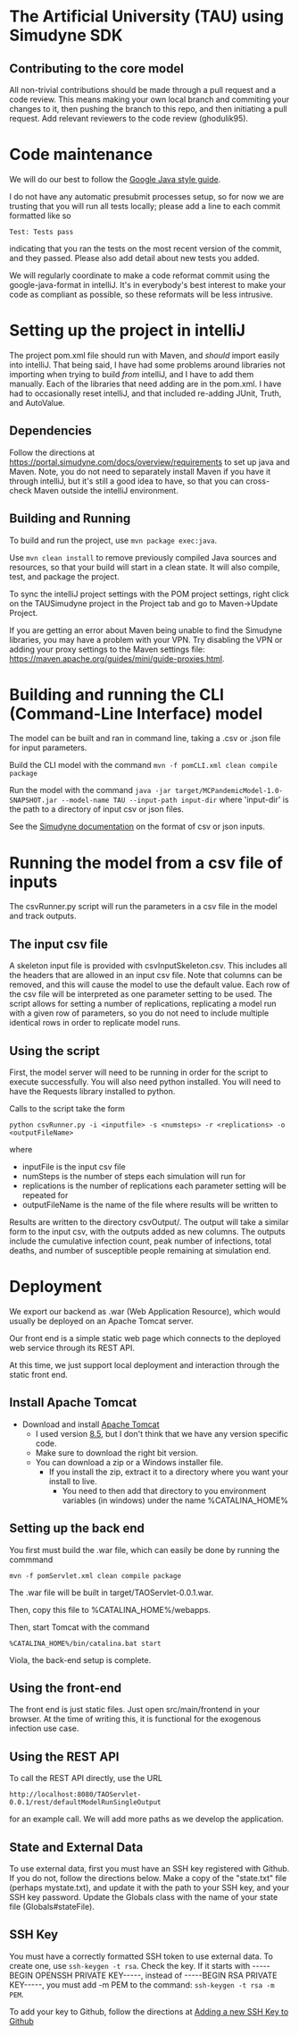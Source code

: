# The Artificial University (TAU) using Simudyne SDK

## Contributing to the core model
All non-trivial contributions should be made through a pull request and a code review. This means making your own local branch and commiting your changes to it, then pushing the branch to this repo, and then initiating a pull request. Add relevant reviewers to the code review (ghodulik95).

# Code maintenance
We will do our best to follow the [Google Java style guide](https://google.github.io/styleguide/javaguide.html).

I do not have any automatic presubmit processes setup, so for now we are trusting that you will run all tests locally; please add a line to each commit formatted like so

`Test: Tests pass`

indicating that you ran the tests on the most recent version of the commit, and they passed. Please also add detail about new tests you added.

We will regularly coordinate to make a code reformat commit using the google-java-format in intelliJ. It's in everybody's best interest to make your code as compliant as possible, so these reformats will be less intrusive.

# Setting up the project in intelliJ
The project pom.xml file should run with Maven, and *should* import easily into intelliJ. That being said, I have had some problems around libraries not importing when trying to build *from* intelliJ, and I have to add them manually. Each of the libraries that need adding are in the pom.xml. I have had to occasionally reset intelliJ, and that included re-adding JUnit, Truth, and AutoValue.

## Dependencies
Follow the directions at https://portal.simudyne.com/docs/overview/requirements to set up java and Maven. Note, you do not need to separately install Maven if you have it through intelliJ, but it's still a good idea to have, so that you can cross-check Maven outside the intelliJ environment.

## Building and Running
To build and run the project, use `mvn package exec:java`.

Use `mvn clean install` to remove previously compiled Java sources and resources, so that your build will start in a clean state. It will also compile, test, and package the project.

To sync the intelliJ project settings with the POM project settings, right click on the TAUSimudyne project in the Project tab and go to Maven->Update Project.

If you are getting an error about Maven being unable to find the Simudyne libraries, you may have a problem with your VPN. Try disabling the VPN or adding your proxy settings to the Maven settings file: https://maven.apache.org/guides/mini/guide-proxies.html.

# Building and running the CLI (Command-Line Interface) model
The model can be built and ran in command line, taking a .csv or .json file for input parameters.

Build the CLI model with the command `mvn -f pomCLI.xml clean compile package`

Run the model with the command `java -jar target/MCPandemicModel-1.0-SNAPSHOT.jar --model-name TAU --input-path input-dir`
where 'input-dir' is the path to a directory of input csv or json files.

See the [Simudyne documentation](https://portal.simudyne.com/docs/reference/run_mode/cli_run#csv-input-files) on the format of csv or json inputs.

# Running the model from a csv file of inputs
The csvRunner.py script will run the parameters in a csv file in the model and
track outputs.

## The input csv file
A skeleton input file is provided with csvInputSkeleton.csv. This includes all the headers that are allowed in an input csv file. Note that columns can be removed, and this will cause the model to use the default value. Each row of the csv file will be interpreted as one parameter setting to be used. The script allows for setting a number of replications, replicating a model run with a given row of parameters, so you do not need to include multiple identical rows in order to replicate model runs.

## Using the script
First, the model server will need to be running in order for the script to execute successfully. You will also need python installed. You will need to have the Requests library installed to python.

Calls to the script take the form

`python csvRunner.py -i <inputfile> -s <numsteps> -r <replications> -o <outputFileName>`

where

- inputFile is the input csv file
- numSteps is the number of steps each simulation will run for
- replications is the number of replications each parameter setting will be repeated for
- outputFileName is the name of the file where results will be written to

Results are written to the directory csvOutput/. The output will take a similar form to the input csv, with the outputs added as new columns. The outputs include the cumulative infection count, peak number of infections, total deaths, and number of susceptible people remaining at simulation end.

# Deployment
We export our backend as .war (Web Application Resource), which would usually be deployed on an Apache Tomcat server.

Our front end is a simple static web page which connects to the deployed web service through its REST API.

At this time, we just support local deployment and interaction through the static front end.

## Install Apache Tomcat

- Download and install [Apache Tomcat](http://tomcat.apache.org/index.html)
  - I used version [8.5](https://tomcat.apache.org/download-80.cgi), but I don't think that we have any version specific code.
  - Make sure to download the right bit version.
  - You can download a zip or a Windows installer file.
    - If you install the zip, extract it to a directory where you want your install to live.
      - You need to then add that directory to you environment variables (in windows) under the name %CATALINA_HOME%

## Setting up the back end
You first must build the .war file, which can easily be done by running the commmand

`mvn -f pomServlet.xml clean compile package`

The .war file will be built in target/TAOServlet-0.0.1.war.

Then, copy this file to %CATALINA_HOME%/webapps.

Then, start Tomcat with the command

`%CATALINA_HOME%/bin/catalina.bat start`

Viola, the back-end setup is complete.

## Using the front-end
The front end is just static files. Just open src/main/frontend in your browser.
At the time of writing this, it is functional for the exogenous infection use case.

## Using the REST API
To call the REST API directly, use the URL

`http://localhost:8080/TAOServlet-0.0.1/rest/defaultModelRunSingleOutput`

for an example call. We will add more paths as we develop the application.

## State and External Data
To use external data, first you must have an SSH key registered with Github. If you do not,
follow the directions below. Make a copy of the "state.txt" file (perhaps mystate.txt), and 
update it with the path to your SSH key, and your SSH key password. Update the Globals class 
with the name of your state file (Globals#stateFile).

## SSH Key
You must have a correctly formatted SSH token to use external data. To create one, 
use `ssh-keygen -t rsa`. Check the key. If it starts with 
-----BEGIN OPENSSH PRIVATE KEY-----, instead of -----BEGIN RSA PRIVATE KEY-----, 
you must add -m PEM to the command: `ssh-keygen -t rsa -m PEM`.

To add your key to Github, follow the directions at [Adding a new SSH Key to Github](https://docs.github.com/en/free-pro-team@latest/github/authenticating-to-github/adding-a-new-ssh-key-to-your-github-account)
